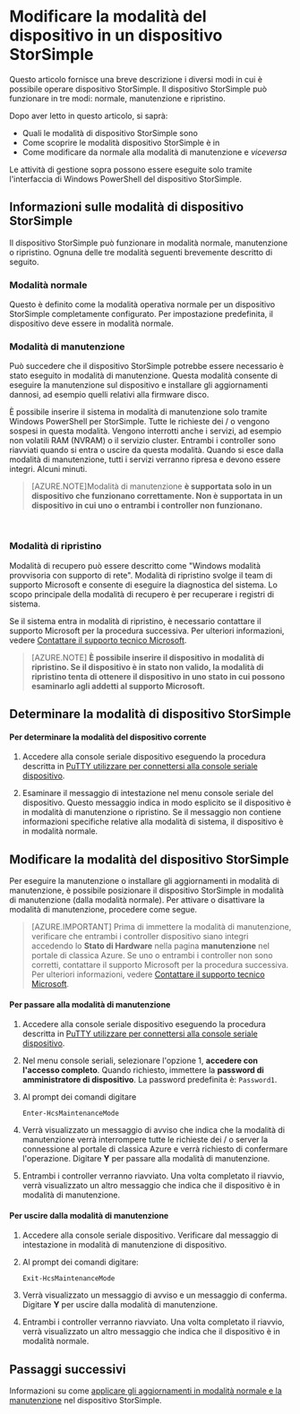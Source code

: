 <properties 
   pageTitle="Modificare la modalità del dispositivo StorSimple | Microsoft Azure"
   description="Descrive le modalità di dispositivo StorSimple e viene spiegato come utilizzare Windows PowerShell per StorSimple per modificare la modalità del dispositivo."
   services="storsimple"
   documentationCenter=""
   authors="alkohli"
   manager="carmonm"
   editor="" />
<tags 
   ms.service="storsimple"
   ms.devlang="na"
   ms.topic="article"
   ms.tgt_pltfrm="na"
   ms.workload="na"
   ms.date="06/17/2016"
   ms.author="alkohli" />

# <a name="change-the-device-mode-on-your-storsimple-device"></a>Modificare la modalità del dispositivo in un dispositivo StorSimple

Questo articolo fornisce una breve descrizione i diversi modi in cui è possibile operare dispositivo StorSimple. Il dispositivo StorSimple può funzionare in tre modi: normale, manutenzione e ripristino. 

Dopo aver letto in questo articolo, si saprà:

- Quali le modalità di dispositivo StorSimple sono
- Come scoprire le modalità dispositivo StorSimple è in
- Come modificare da normale alla modalità di manutenzione e *viceversa*


Le attività di gestione sopra possono essere eseguite solo tramite l'interfaccia di Windows PowerShell del dispositivo StorSimple.

## <a name="about-storsimple-device-modes"></a>Informazioni sulle modalità di dispositivo StorSimple

Il dispositivo StorSimple può funzionare in modalità normale, manutenzione o ripristino. Ognuna delle tre modalità seguenti brevemente descritto di seguito.

### <a name="normal-mode"></a>Modalità normale

Questo è definito come la modalità operativa normale per un dispositivo StorSimple completamente configurato. Per impostazione predefinita, il dispositivo deve essere in modalità normale.

### <a name="maintenance-mode"></a>Modalità di manutenzione

Può succedere che il dispositivo StorSimple potrebbe essere necessario è stato eseguito in modalità di manutenzione. Questa modalità consente di eseguire la manutenzione sul dispositivo e installare gli aggiornamenti dannosi, ad esempio quelli relativi alla firmware disco.

È possibile inserire il sistema in modalità di manutenzione solo tramite Windows PowerShell per StorSimple. Tutte le richieste dei / o vengono sospesi in questa modalità. Vengono interrotti anche i servizi, ad esempio non volatili RAM (NVRAM) o il servizio cluster. Entrambi i controller sono riavviati quando si entra o uscire da questa modalità. Quando si esce dalla modalità di manutenzione, tutti i servizi verranno ripresa e devono essere integri. Alcuni minuti.

>[AZURE.NOTE]Modalità di manutenzione **è supportata solo in un dispositivo che funzionano correttamente. Non è supportata in un dispositivo in cui uno o entrambi i controller non funzionano.**
</br>

### <a name="recovery-mode"></a>Modalità di ripristino

Modalità di recupero può essere descritto come "Windows modalità provvisoria con supporto di rete". Modalità di ripristino svolge il team di supporto Microsoft e consente di eseguire la diagnostica del sistema. Lo scopo principale della modalità di recupero è per recuperare i registri di sistema.

Se il sistema entra in modalità di ripristino, è necessario contattare il supporto Microsoft per la procedura successiva. Per ulteriori informazioni, vedere [Contattare il supporto tecnico Microsoft](storsimple-contact-microsoft-support.md).

>[AZURE.NOTE] **È possibile inserire il dispositivo in modalità di ripristino. Se il dispositivo è in stato non valido, la modalità di ripristino tenta di ottenere il dispositivo in uno stato in cui possono esaminarlo agli addetti al supporto Microsoft.**

## <a name="determine-storsimple-device-mode"></a>Determinare la modalità di dispositivo StorSimple

#### <a name="to-determine-the-current-device-mode"></a>Per determinare la modalità del dispositivo corrente

1. Accedere alla console seriale dispositivo eseguendo la procedura descritta in [PuTTY utilizzare per connettersi alla console seriale dispositivo](storsimple-deployment-walkthrough.md#use-putty-to-connect-to-the-device-serial-console).

2. Esaminare il messaggio di intestazione nel menu console seriale del dispositivo. Questo messaggio indica in modo esplicito se il dispositivo è in modalità di manutenzione o ripristino. Se il messaggio non contiene informazioni specifiche relative alla modalità di sistema, il dispositivo è in modalità normale.

## <a name="change-the-storsimple-device-mode"></a>Modificare la modalità del dispositivo StorSimple 

Per eseguire la manutenzione o installare gli aggiornamenti in modalità di manutenzione, è possibile posizionare il dispositivo StorSimple in modalità di manutenzione (dalla modalità normale). Per attivare o disattivare la modalità di manutenzione, procedere come segue.

> [AZURE.IMPORTANT] Prima di immettere la modalità di manutenzione, verificare che entrambi i controller dispositivo siano integri accedendo lo **Stato di Hardware** nella pagina **manutenzione** nel portale di classica Azure. Se uno o entrambi i controller non sono corretti, contattare il supporto Microsoft per la procedura successiva. Per ulteriori informazioni, vedere [Contattare il supporto tecnico Microsoft](storsimple-contact-microsoft-support.md).

#### <a name="to-enter-maintenance-mode"></a>Per passare alla modalità di manutenzione

1. Accedere alla console seriale dispositivo eseguendo la procedura descritta in [PuTTY utilizzare per connettersi alla console seriale dispositivo](storsimple-deployment-walkthrough.md#use-putty-to-connect-to-the-device-serial-console).

2. Nel menu console seriali, selezionare l'opzione 1, **accedere con l'accesso completo**. Quando richiesto, immettere la **password di amministratore di dispositivo**. La password predefinita è: `Password1`.

3. Al prompt dei comandi digitare 

    `Enter-HcsMaintenanceMode`

4. Verrà visualizzato un messaggio di avviso che indica che la modalità di manutenzione verrà interrompere tutte le richieste dei / o server la connessione al portale di classica Azure e verrà richiesto di confermare l'operazione. Digitare **Y** per passare alla modalità di manutenzione.

5. Entrambi i controller verranno riavviato. Una volta completato il riavvio, verrà visualizzato un altro messaggio che indica che il dispositivo è in modalità di manutenzione.


#### <a name="to-exit-maintenance-mode"></a>Per uscire dalla modalità di manutenzione

1. Accedere alla console seriale dispositivo. Verificare dal messaggio di intestazione in modalità di manutenzione di dispositivo.

2. Al prompt dei comandi digitare:

    `Exit-HcsMaintenanceMode`

3. Verrà visualizzato un messaggio di avviso e un messaggio di conferma. Digitare **Y** per uscire dalla modalità di manutenzione.

4. Entrambi i controller verranno riavviato. Una volta completato il riavvio, verrà visualizzato un altro messaggio che indica che il dispositivo è in modalità normale.


## <a name="next-steps"></a>Passaggi successivi

Informazioni su come [applicare gli aggiornamenti in modalità normale e la manutenzione](storsimple-update-device.md) nel dispositivo StorSimple.

